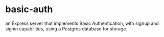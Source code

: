# basic-auth
an Express server that implements Basic Authentication, with signup and signin capabilities, using a Postgres database for storage.
